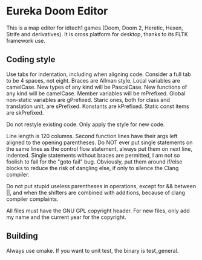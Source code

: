 # Eureka Doom Editor

This is a map editor for idtech1 games (Doom, Doom 2, Heretic, Hexen, Strife and derivatives).
It is cross platform for desktop, thanks to its FLTK framework use.

## Coding style

Use tabs for indentation, including when aligning code. Consider a full tab to be 4 spaces, not eight.
Braces are Allman style. Local variables are camelCase. New types of any kind will be PascalCase.
New functions of any kind will be camelCase. Member variables will be mPrefixed. Global non-static
variables are gPrefixed. Staric ones, both for class and translation unit, are sPrefixed. Konstants
are kPrefixed. Static const items are skPrefixed.

Do not restyle existing code. Only apply the style for new code.

Line length is 120 columns. Second function lines have their args left aligned to the opening
parentheses. Do NOT ever put single statements on the same lines as the control flow statement,
always put them on next line, indented. Single statements without braces are permitted, I am not so
foolish to fall for the "goto fail" bug. Obviously, put them around if/else blocks to reduce the 
risk of dangling else, if only to silence the Clang compiler.

Do not put stupid useless parentheses in operations, except for && between ||, and when the shifters
are combined with additions, because of clang compiler complaints.

All files must have the GNU GPL copyright header. For new files, only add my name and the current year
for the copyright.

## Building
Always use cmake. If you want to unit test, the binary is test_general.
